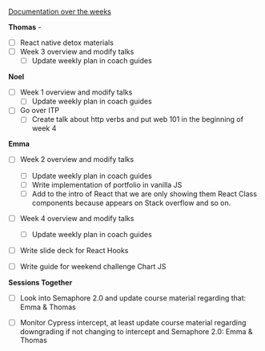 [Documentation over the weeks](https://docs.google.com/document/d/1CaFu_x0UoeBmMSRT3bre3orEnlsCGbTZnmVbccuMVeg/edit)

**Thomas** -  
- [ ] React native detox materials  
- [ ] Week 3 overview and modify talks  
  - [ ] Update weekly plan in coach guides    

**Noel**  
- [ ] Week 1 overview and modify talks  
  - [ ] Update weekly plan in coach guides
  
- [ ] Go over ITP
  - [ ] Create talk about http verbs and put web 101 in the beginning of week 4

**Emma**  
- [ ] Week 2 overview and modify talks
  - [ ] Update weekly plan in coach guides
  - [ ] Write implementation of portfolio in vanilla JS
  - [ ] Add to the intro of React that we are only showing them React Class components because appears on Stack overflow and so on. 

- [ ] Week 4 overview and modify talks 
  - [ ] Update weekly plan in coach guides

- [ ] Write slide deck for React Hooks

- [ ] Write guide for weekend challenge Chart JS

**Sessions Together**
- [ ] Look into Semaphore 2.0 and update course material regarding that: Emma & Thomas 

- [ ] Monitor Cypress intercept, at least update course material regarding downgrading if not changing to intercept and Semaphore 2.0: Emma & Thomas 



 
